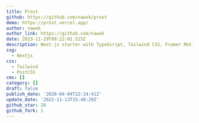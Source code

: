 ```yaml
---
title: Prost
github: https://github.com/nawok/prost
demo: https://prost.vercel.app/
author: nawok
author_link: https://github.com/nawok
date: 2023-11-29T09:22:01.515Z
description: Next.js starter with TypeScript, Tailwind CSS, Framer Motion, and Splitbee
ssg:
  - Nextjs
css:
  - Tailwind
  - PostCSS
cms: []
category: []
draft: false
publish_date: '2020-04-04T22:14:41Z'
update_date: '2022-11-13T15:48:29Z'
github_star: 28
github_fork: 1
---
```

